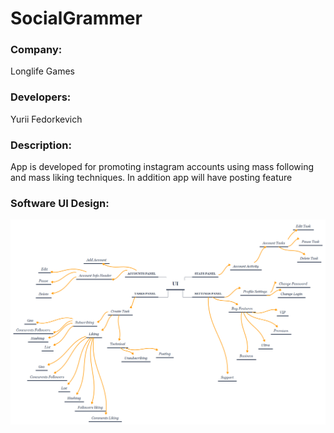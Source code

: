 # SocialGrammer
### Company:
Longlife Games
### Developers:
Yurii Fedorkevich
### Description:
App is developed for promoting instagram accounts using mass following and mass liking techniques. In addition app will have posting feature
### Software UI Design:
![alt text](https://github.com/Jurajkeee/SocialGrammer/blob/master/Design%20References/AppFeatures.png)

